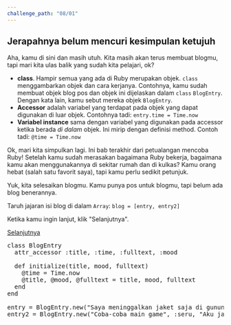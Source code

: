 ```yaml
---
challenge_path: "08/01"
---
```


## Jerapahnya belum mencuri kesimpulan ketujuh

Aha, kamu di sini dan masih utuh. Kita masih akan terus membuat blogmu, tapi mari kita ulas balik yang sudah kita pelajari, ok?

- **class**. Hampir semua yang ada di Ruby merupakan objek. `class` menggambarkan objek dan cara kerjanya. Contohnya, kamu sudah membuat objek blog pos dan objek ini dijelaskan dalam `class` `BlogEntry`. Dengan kata lain, kamu sebut mereka objek `BlogEntry`.
- **Accessor** adalah variabel yang terdapat pada objek yang dapat digunakan di luar objek. Contohnya tadi: `entry.time = Time.now`
- **Variabel instance** sama dengan variabel yang digunakan pada accessor ketika berada *di dalam* objek. Ini mirip dengan definisi method. Contoh tadi: `@time = Time.now`

Ok, mari kita simpulkan lagi. Ini bab terakhir dari petualangan mencoba Ruby! Setelah kamu sudah merasakan bagaimana Ruby bekerja, bagaimana kamu akan menggunakannya di sekitar rumah dan di kulkas? Kamu orang hebat (salah satu favorit saya), tapi kamu perlu sedikit petunjuk.

Yuk, kita selesaikan blogmu. Kamu punya pos untuk blogmu, tapi belum ada blog benerannya.

Taruh jajaran isi blog di dalam `Array`: `blog = [entry, entry2]`

Ketika kamu ingin lanjut, klik "Selanjutnya".

<div class="cta-with-btn">
	<a href="02.html" class="btn-cta btn-cta-selanjutnya js-challenge-link">Selanjutnya</a>
</div>

<pre id="code-prefill">
class BlogEntry
  attr_accessor :title, :time, :fulltext, :mood

  def initialize(title, mood, fulltext)
    @time = Time.now
    @title, @mood, @fulltext = title, mood, fulltext
  end
end

entry = BlogEntry.new("Saya meninggalkan jaket saja di gunung!", :bingung, "Saya ngga akan pernah balik ke gunung itu lagi dan kuharap jaket itu dicuri Jerapah.")
entry2 = BlogEntry.new("Coba-coba main game", :seru, "Aku jadi ketagihan, tapi cepet bosen juga. Jadinya aku mulai baca komik lucu aja deh.")
</pre>
